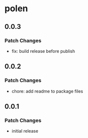 # polen

## 0.0.3

### Patch Changes

- fix: build release before publish

## 0.0.2

### Patch Changes

- chore: add readme to package files

## 0.0.1

### Patch Changes

- initial release
